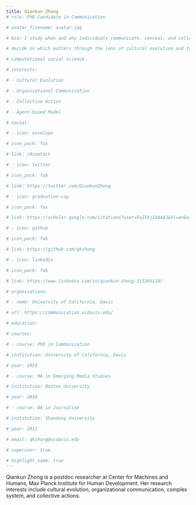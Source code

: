 ```yaml
---
title: Qiankun Zhong
# role: PhD Candidate in Communication

# avatar_filename: avatar.jpg

# bio: I study when and why individuals communicate, conceal, and collectively

# decide on which matters through the lens of cultural evolution and tools in

# computational social science.

# interests:

# - Cultural Evolution

# - Organizational Communication

# - Collective Action

# - Agent-based Model

# social:

# - icon: envelope

# icon_pack: fas

# link: /#contact

# - icon: twitter

# icon_pack: fab

# link: https://twitter.com/QiankunZhong

# - icon: graduation-cap

# icon_pack: fas

# link: https://scholar.google.com/citations?user=FuZIAjIAAAAJ&hl=en&oi=ao

# - icon: github

# icon_pack: fab

# link: https://github.com/qkzhong

# - icon: linkedin

# icon_pack: fab

# link: https://www.linkedin.com/in/qiankun-zhong-113269118/

# organizations:

# - name: University of California, Davis

# url: https://communication.ucdavis.edu/

# education:

# courses:

# - course: PhD in Communication

# institution: University of California, Davis

# year: 2023

# - course: MA in Emerging Media Studies

# institution: Boston University

# year: 2018

# - course: BA in Journalism

# institution: Shandong University

# year: 2011

# email: qkzhong@ucdavis.edu

# superuser: true

# highlight_name: true
---
```


 Qiankun Zhong is a postdoc researcher at Center for Machines and Humans, Max Planck Institute for Human Development. Her research interests include cultural evolution, organizational communication, complex system, and collective actions.

<!-- # {{< icon name="download" pack="fas" >}} Download my [CV](https://drive.google.com/file/d/10dG8FNK49d6xTNLq5TRSUUfMqCsSi6fn/view?usp=sharing) -->
